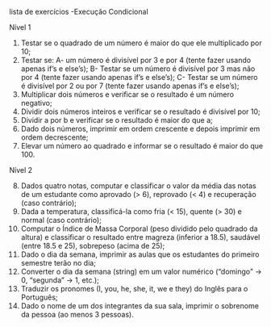 lista de exercícios -Execução Condicional

Nível 1

1. Testar se o quadrado de um número é maior do que ele multiplicado por 10;
2. Testar se: 
    A- um número é divisível por 3 e por 4 (tente fazer usando apenas if’s e else’s); 
    B- Testar se um número é divisível por 3 mas não por 4 (tente fazer usando apenas if’s e else’s);
    C- Testar se um número é divisível por 2 ou por 7 (tente fazer usando apenas if’s e else’s);
3. Multiplicar dois números e verificar se o resultado é um número negativo;
4. Dividir dois números inteiros e verificar se o resultado é divisível por 10;
5. Dividir a por b e verificar se o resultado é maior do que a;
6. Dado dois números, imprimir em ordem crescente e depois imprimir em ordem decrescente;
7. Elevar um número ao quadrado e informar se o resultado é maior do que 100.

Nível 2

8. Dados quatro notas, computar e classificar o valor da média das notas de um  estudante como aprovado (> 6), reprovado (< 4) e recuperação (caso contrário);
9. Dada a temperatura, classificá-la como fria (< 15), quente (> 30) e normal (caso contrário);
10. Computar o Índice de Massa Corporal (peso dividido pelo quadrado da altura) e classificar o resultado entre magreza (inferior a 18.5), saudável (entre 18.5 e 25), sobrepeso (acima de 25);
11. Dado o dia da semana, imprimir as aulas que os estudantes do primeiro semestre terão no dia;
12. Converter o dia da semana (string) em um valor numérico (“domingo” -> 0, “segunda” -> 1, etc.);
13. Traduzir os pronomes (I, you, he, she, it, we e they) do Inglês para o Português;
14. Dado o nome de um dos integrantes da sua sala, imprimir o sobrenome da pessoa (ao menos 3 pessoas).